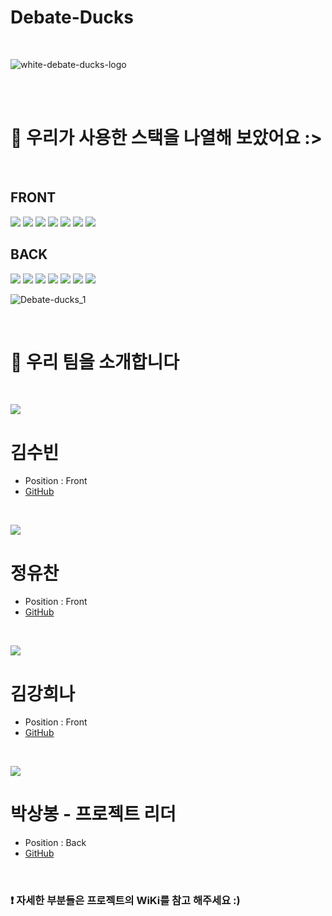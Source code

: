 # Debate-Ducks

<br />

![white-debate-ducks-logo](https://user-images.githubusercontent.com/25292654/153126251-52ffb15e-9330-4ed8-8cba-d2d60192e3a6.png)

<br />
<br />

# 🤖 우리가 사용한 스택을 나열해 보았어요  :>
<br />

## FRONT

<img src="https://img.shields.io/badge/React-61DAFB?style=for-the-badge&logo=React&logoColor=black"/>
<img src="https://img.shields.io/badge/CSS-1572B6?style=for-the-badge&logo=CSS3&logoColor=white"/>
<img src="https://img.shields.io/badge/JavaScript-F7DF1E?style=for-the-badge&logo=JavaScript&logoColor=black"/> 
<img src="https://img.shields.io/badge/Tailwind-06B6D4?style=for-the-badge&logo=Tailwind CSS&logoColor=white"/>
<img src="https://img.shields.io/badge/Figma-F24E1E?style=for-the-badge&logo=Figma&logoColor=white"/>
<img src="https://img.shields.io/badge/Redux-764ABC?style=for-the-badge&logo=Redux&logoColor=white"/>
<img src="https://img.shields.io/badge/Axios-2480E6?style=for-the-badge&logo=A-Frame&logoColor=white"/>

<br />

## BACK

<img src="https://img.shields.io/badge/Node.js-339933?style=for-the-badge&logo=Node.js&logoColor=white"/>
<img src="https://img.shields.io/badge/express.js-000000?style=for-the-badge&logo=express&logoColor=white"/>
<img src="https://img.shields.io/badge/Sequelize-52B0E7?style=for-the-badge&logo=Sequelize&logoColor=white"/>
<img src="https://img.shields.io/badge/MySQL-4479A1?style=for-the-badge&logo=MySQL&logoColor=white"/>
<img src="https://img.shields.io/badge/Amazon EC2-232F3E?style=for-the-badge&logo=Amazon AWS&logoColor=white"/>
<img src="https://img.shields.io/badge/Amazon RDS-4053D6?style=for-the-badge&logo=Amazon AWS&logoColor=white"/>
<img src="https://img.shields.io/badge/Amazon S3-569A31?style=for-the-badge&logo=Amazon S3&logoColor=white"/>

![Debate-ducks_1](https://user-images.githubusercontent.com/25292654/153828811-b22a5533-83b8-4a1f-87c9-be5a88c79024.png)

<br />


# 👋 우리 팀을 소개합니다

<br />

<p align="left">
<img src="https://user-images.githubusercontent.com/75408145/151467902-d751e7c0-dfe0-41d2-b176-425704490f81.png">

# 김수빈
- Position : Front
- [GitHub](https://github.com/strawberryoolongtea)
  
<br />
  
<p align="left">
<img src="https://user-images.githubusercontent.com/75408145/151467949-e1f0306e-df80-4273-bb1d-9f971e78b02a.png">
  
# 정유찬
- Position : Front
- [GitHub](https://github.com/YuchanJeong)
  
<br />
  
<p align="left">
<img src="https://user-images.githubusercontent.com/75408145/151467971-a8accc5d-991d-4bd9-b0b8-1def663c691b.png">

# 김강희나
- Position : Front
- [GitHub](https://github.com/jenjenhub)
  
<br /> 
  
<p align="left">
<img src="https://user-images.githubusercontent.com/75408145/151467867-77c913d6-5f9e-4505-b9ea-04ced30b3f6d.png">

# 박상봉 - 프로젝트 리더
  
- Position : Back
- [GitHub](https://github.com/ParkSangBong)
  
<br />
  
  
### ❗️ 자세한 부분들은 프로젝트의 WiKi를 참고 해주세요 :)
